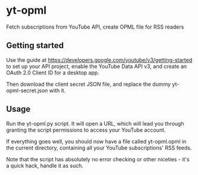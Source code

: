 # yt-opml
Fetch subscriptions from YouTube API, create OPML file for RSS readers

## Getting started
Use the guide at https://developers.google.com/youtube/v3/getting-started to set up your API project, enable the YouTube Data API v3, and create an OAuth 2.0 Client ID for a desktop app.

Then download the client secret JSON file, and replace the dummy yt-opml-secret.json with it.

## Usage
Run the yt-opml.py script. It will open a URL, which will lead you through granting the script permissions to access your YouTube account.

If everything goes well, you should now have a file called yt-opml.opml in the current directory, containing all your YouTube subscriptions' RSS feeds.

Note that the script has absolutely no error checking or other niceties - it's a quick hack, handle it as such.